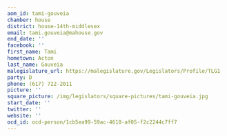 ```yaml
---
aom_id: tami-gouveia
chamber: house
district: house-14th-middlesex
email: tami.gouveia@mahouse.gov
end_date: ''
facebook: ''
first_name: Tami
hometown: Acton
last_name: Gouveia
malegislature_url: https://malegislature.gov/Legislators/Profile/TLG1
party: D
phone: (617) 722-2011
picture: ''
square_picture: /img/legislators/square-pictures/tami-gouveia.jpg
start_date: ''
twitter: ''
website: ''
ocd_id: ocd-person/1cb5ea99-59ac-4618-af05-f2c2244c7ff7
---
```

